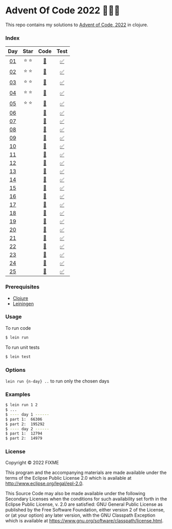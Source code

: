 # Advent Of Code 2022 :christmas_tree::santa::gift:

This repo contains my solutions to [Advent of Code, 2022](https://adventofcode.com/2022) in clojure.

### Index

|                    Day                     |     Star      |                 Code                  |                     Test                      |
|:------------------------------------------:|:-------------:|:-------------------------------------:|:---------------------------------------------:|
| [01](https://adventofcode.com/2022/day/1)  | :star: :star: | [:page_facing_up:](src/aoc/day1.clj)  | [:white_check_mark:](test/aoc/day1_test.clj)  |
| [02](https://adventofcode.com/2022/day/2)  | :star: :star: | [:page_facing_up:](src/aoc/day2.clj)  | [:white_check_mark:](test/aoc/day2_test.clj)  |
| [03](https://adventofcode.com/2022/day/3)  | :star: :star: | [:page_facing_up:](src/aoc/day3.clj)  | [:white_check_mark:](test/aoc/day3_test.clj)  |
| [04](https://adventofcode.com/2022/day/4)  | :star: :star: | [:page_facing_up:](src/aoc/day4.clj)  | [:white_check_mark:](test/aoc/day4_test.clj)  |
| [05](https://adventofcode.com/2022/day/5)  | :star: :star: | [:page_facing_up:](src/aoc/day5.clj)  | [:white_check_mark:](test/aoc/day5_test.clj)  |
| [06](https://adventofcode.com/2022/day/6)  |               | [:page_facing_up:](src/aoc/day6.clj)  | [:white_check_mark:](test/aoc/day6_test.clj)  |
| [07](https://adventofcode.com/2022/day/7)  |               | [:page_facing_up:](src/aoc/day7.clj)  | [:white_check_mark:](test/aoc/day7_test.clj)  |
| [08](https://adventofcode.com/2022/day/8)  |               | [:page_facing_up:](src/aoc/day8.clj)  | [:white_check_mark:](test/aoc/day8_test.clj)  |
| [09](https://adventofcode.com/2022/day/9)  |               | [:page_facing_up:](src/aoc/day9.clj)  | [:white_check_mark:](test/aoc/day9_test.clj)  |
| [10](https://adventofcode.com/2022/day/10) |               | [:page_facing_up:](src/aoc/day10.clj) | [:white_check_mark:](test/aoc/day10_test.clj) |
| [11](https://adventofcode.com/2022/day/11) |               | [:page_facing_up:](src/aoc/day11.clj) | [:white_check_mark:](test/aoc/day11_test.clj) |
| [12](https://adventofcode.com/2022/day/12) |               | [:page_facing_up:](src/aoc/day12.clj) | [:white_check_mark:](test/aoc/day12_test.clj) |
| [13](https://adventofcode.com/2022/day/13) |               | [:page_facing_up:](src/aoc/day13.clj) | [:white_check_mark:](test/aoc/day13_test.clj) |
| [14](https://adventofcode.com/2022/day/14) |               | [:page_facing_up:](src/aoc/day14.clj) | [:white_check_mark:](test/aoc/day14_test.clj) |
| [15](https://adventofcode.com/2022/day/15) |               | [:page_facing_up:](src/aoc/day15.clj) | [:white_check_mark:](test/aoc/day15_test.clj) |
| [16](https://adventofcode.com/2022/day/16) |               | [:page_facing_up:](src/aoc/day16.clj) | [:white_check_mark:](test/aoc/day16_test.clj) |
| [17](https://adventofcode.com/2022/day/17) |               | [:page_facing_up:](src/aoc/day17.clj) | [:white_check_mark:](test/aoc/day17_test.clj) |
| [18](https://adventofcode.com/2022/day/18) |               | [:page_facing_up:](src/aoc/day18.clj) | [:white_check_mark:](test/aoc/day18_test.clj) |
| [19](https://adventofcode.com/2022/day/19) |               | [:page_facing_up:](src/aoc/day19.clj) | [:white_check_mark:](test/aoc/day19_test.clj) |
| [20](https://adventofcode.com/2022/day/20) |               | [:page_facing_up:](src/aoc/day20.clj) | [:white_check_mark:](test/aoc/day20_test.clj) |
| [21](https://adventofcode.com/2022/day/21) |               | [:page_facing_up:](src/aoc/day21.clj) | [:white_check_mark:](test/aoc/day21_test.clj) |
| [22](https://adventofcode.com/2022/day/22) |               | [:page_facing_up:](src/aoc/day22.clj) | [:white_check_mark:](test/aoc/day22_test.clj) |
| [23](https://adventofcode.com/2022/day/23) |               | [:page_facing_up:](src/aoc/day23.clj) | [:white_check_mark:](test/aoc/day23_test.clj) |
| [24](https://adventofcode.com/2022/day/24) |               | [:page_facing_up:](src/aoc/day24.clj) | [:white_check_mark:](test/aoc/day24_test.clj) |
| [25](https://adventofcode.com/2022/day/25) |               | [:page_facing_up:](src/aoc/day25.clj) | [:white_check_mark:](test/aoc/day25_test.clj) |


### Prerequisites

- [Clojure](https://clojure.org/releases/downloads)
- [Leiningen](https://leiningen.org/)


### Usage

To run code

```bash
$ lein run
```

To run unit tests

```bash
$ lein test
```

### Options

`lein run {n-day} ..` to run only the chosen days

### Examples

```bash
$ lein run 1 2
$ ...
$ ---- day 1 ------
$ part 1:  66306
$ part 2:  195292
$ ---- day 2 ------
$ part 1:  12794
$ part 2:  14979
```

### License

Copyright © 2022 FIXME

This program and the accompanying materials are made available under the
terms of the Eclipse Public License 2.0 which is available at
http://www.eclipse.org/legal/epl-2.0.

This Source Code may also be made available under the following Secondary
Licenses when the conditions for such availability set forth in the Eclipse
Public License, v. 2.0 are satisfied: GNU General Public License as published by
the Free Software Foundation, either version 2 of the License, or (at your
option) any later version, with the GNU Classpath Exception which is available
at https://www.gnu.org/software/classpath/license.html.
